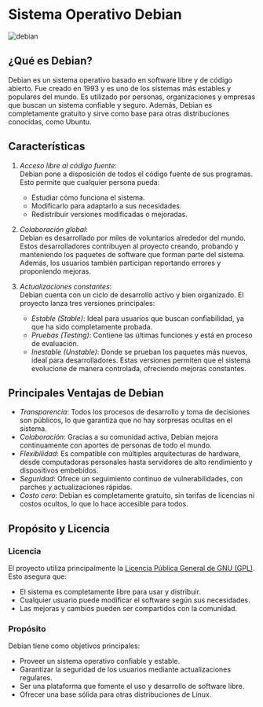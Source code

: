 # Sistema Operativo Debian



![debian](https://github.com/user-attachments/assets/58b0a3eb-0894-4635-af24-e69c5e43a9e0)



## ¿Qué es Debian?
Debian es un sistema operativo basado en software libre y de código abierto. Fue creado en 1993 y es uno de los sistemas más estables y populares del mundo. Es utilizado por personas, organizaciones y empresas que buscan un sistema confiable y seguro. Además, Debian es completamente gratuito y sirve como base para otras distribuciones conocidas, como Ubuntu.

## Características
1. *Acceso libre al código fuente*:  
   Debian pone a disposición de todos el código fuente de sus programas. Esto permite que cualquier persona pueda:
   - Estudiar cómo funciona el sistema.
   - Modificarlo para adaptarlo a sus necesidades.
   - Redistribuir versiones modificadas o mejoradas.

2. *Colaboración global*:  
   Debian es desarrollado por miles de voluntarios alrededor del mundo. Estos desarrolladores contribuyen al proyecto creando, probando y manteniendo los paquetes de software que forman parte del sistema. Además, los usuarios también participan reportando errores y proponiendo mejoras.

3. *Actualizaciones constantes*:  
   Debian cuenta con un ciclo de desarrollo activo y bien organizado. El proyecto lanza tres versiones principales:
   - *Estable (Stable)*: Ideal para usuarios que buscan confiabilidad, ya que ha sido completamente probada.
   - *Pruebas (Testing)*: Contiene las últimas funciones y está en proceso de evaluación.
   - *Inestable (Unstable)*: Donde se prueban los paquetes más nuevos, ideal para desarrolladores.
   Estas versiones permiten que el sistema evolucione de manera controlada, ofreciendo mejoras constantes.

## Principales Ventajas de Debian
- *Transparencia*: Todos los procesos de desarrollo y toma de decisiones son públicos, lo que garantiza que no hay sorpresas ocultas en el sistema.
- *Colaboración*: Gracias a su comunidad activa, Debian mejora continuamente con aportes de personas de todo el mundo.
- *Flexibilidad*: Es compatible con múltiples arquitecturas de hardware, desde computadoras personales hasta servidores de alto rendimiento y dispositivos embebidos.
- *Seguridad*: Ofrece un seguimiento continuo de vulnerabilidades, con parches y actualizaciones rápidas.
- *Costo cero*: Debian es completamente gratuito, sin tarifas de licencias ni costos ocultos, lo que lo hace accesible para todos.

## Propósito y Licencia

### Licencia
El proyecto utiliza principalmente la [Licencia Pública General de GNU (GPL)](https://www.gnu.org/licenses/gpl.html). Esto asegura que:
- El sistema es completamente libre para usar y distribuir.
- Cualquier usuario puede modificar el software según sus necesidades.
- Las mejoras y cambios pueden ser compartidos con la comunidad.


### Propósito
Debian tiene como objetivos principales:
- Proveer un sistema operativo confiable y estable.
- Garantizar la seguridad de los usuarios mediante actualizaciones regulares.
- Ser una plataforma que fomente el uso y desarrollo de software libre.
- Ofrecer una base sólida para otras distribuciones de Linux.


